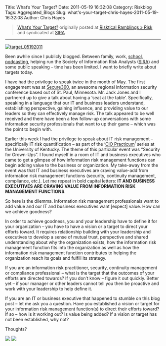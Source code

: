 Title: What’s Your Target?
Date: 2011-05-19 16:32:08
Category: Riskblog
Tags: Aggregated_Blogs
Slug: what's-your-target-chris-hayes-2011-05-19-16:32:08
Author: Chris Hayes

>[What’s Your Target?](http://risktical.com/2011/05/19/what%e2%80%99s-your-target/) originally posted at [Risktical Ramblings » Risk](http://risktical.com) and syndicated at [SIRA](http://societyinforisk.org)
***
[![](http://risktical.files.wordpress.com/2011/05/target_05192011.jpg?w=450&h=308 "target_05192011")](http://risktical.files.wordpress.com/2011/05/target_05192011.jpg)

Been awhile since I publicly blogged. Between family, work, [school](http://www.osu.edu/), [podcasting](http://riskhose.com/), helping run the Society of Information Risk Analysts ([SIRA](http://societyinforisk.org/)) and some public speaking – time has been limited. I want to briefly write about targets today.

I have had the privilege to speak twice in the month of May. The first engagement was at [Secure360](http://secure360.org/2011-sessions), an awesome regional information security conference based out of St. Paul, Minnesota. Mr. Jack Jones and I partnered up to give a talk about having a ‘seat at the table’. Specifically, speaking in a language that our IT and business leaders understand, establishing perspective, gaining influence, and providing value to our leaders so they can effectively manage risk. The talk appeared to be well received and there have been a few follow-up conversations with some information security professionals that want to up their game – which was the point to begin with.

Earlier this week I had the privilege to speak about IT risk management – specifically IT risk quantification – as part of the ‘[CIO Practicum](http://webapps.uky.edu/ukitdev/content/cio-practicum)’ series at the University of Kentucky. The theme of this particular event was “Security for Grown-Ups”. I found myself in a room of IT and business executives who came to get a glimpse of how information risk management functions can begin adding value to the business or organization. My take-away from the event was that IT and business executives are craving value-add from information risk management functions (security, continuity management, compliance, etc.). Let me repeat in bold capital letters: **IT AND BUSINESS EXECUTIVES ARE CRAVING VALUE FROM INFORMATION RISK MANAGEMENT FUNCTIONS**.

So here is the dilemma. Information risk management professionals want to add value and our IT and business executives want [expect] value. How can we achieve goodness?

In order to achieve goodness, you and your leadership have to define it for your organization – you have to have a vision or a target to direct your efforts toward. It requires relationship building with your leadership and executives to develop a sense of mutual trust, perspective and shared understanding about why the organization exists, how the information risk management function fits into the organization as well as how the information risk management function contributes to helping the organization reach its goals and fulfill its strategy.

If you are an information risk practitioner, security, continuity management or compliance professional – what is the target that the outcomes of your efforts are directed towards? If you don’t know – figure it out quickly. Better yet – if your manager or other leaders cannot tell you then be proactive and work with your leadership to help define it.

If you are an IT or business executive that happened to stumble on this blog post – let me ask you a question. Have you established a vision or target for your information risk management function(s) to direct their efforts toward? If so – how is it working out? Is value being added? If a vision or target has not been established, why not?

Thoughts?

[![](http://feeds.wordpress.com/1.0/comments/risktical.wordpress.com/375/)](http://feeds.wordpress.com/1.0/gocomments/risktical.wordpress.com/375/) ![](http://stats.wordpress.com/b.gif?host=risktical.com&blog=4314091&post=375&subd=risktical&ref=&feed=1)


